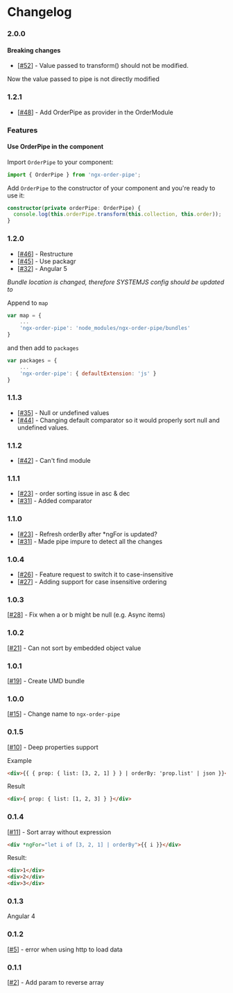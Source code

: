 # Changelog

### 2.0.0
#### Breaking changes
* [[#52](https://github.com/VadimDez/ngx-order-pipe/issues/52)] - Value passed to transform() should not be modified.

Now the value passed to pipe is not directly modified

### 1.2.1
* [[#48](https://github.com/VadimDez/ngx-order-pipe/issues/48)] - Add OrderPipe as provider in the OrderModule

### Features
#### Use OrderPipe in the component

Import `OrderPipe` to your component:
```typescript
import { OrderPipe } from 'ngx-order-pipe';
```
Add `OrderPipe` to the constructor of your component and you're ready to use it:

```typescript
constructor(private orderPipe: OrderPipe) {
  console.log(this.orderPipe.transform(this.collection, this.order));
}
```

### 1.2.0
* [[#46](https://github.com/VadimDez/ngx-order-pipe/pull/46)] - Restructure
* [[#45](https://github.com/VadimDez/ngx-order-pipe/issues/45)] - Use packagr
* [[#32](https://github.com/VadimDez/ngx-order-pipe/issues/32)] - Angular 5

*Bundle location is changed, therefore SYSTEMJS config should be updated to*

Append to `map`

```js
var map = {
    ...
    'ngx-order-pipe': 'node_modules/ngx-order-pipe/bundles'
}
```

and then add to `packages`

```js
var packages = {
    ...
    'ngx-order-pipe': { defaultExtension: 'js' }
}
```

### 1.1.3
* [[#35](https://github.com/VadimDez/ngx-order-pipe/issues/35)] - Null or undefined values
* [[#44](https://github.com/VadimDez/ngx-order-pipe/pull/44)] - Changing default comparator so it would properly sort null and undefined values.

### 1.1.2
* [[#42](https://github.com/VadimDez/ngx-order-pipe/issues/42)] - Can't find module

### 1.1.1
* [[#23](https://github.com/VadimDez/ngx-order-pipe/issues/34)] - order sorting issue in asc & dec
* [[#31](https://github.com/VadimDez/ngx-order-pipe/pull/36)] - Added comparator

### 1.1.0
* [[#23](https://github.com/VadimDez/ngx-order-pipe/issues/23)] - Refresh orderBy after *ngFor is updated?
* [[#31](https://github.com/VadimDez/ngx-order-pipe/pull/31)] - Made pipe impure to detect all the changes

### 1.0.4
* [[#26](https://github.com/VadimDez/ngx-order-pipe/issues/26)] - Feature request to switch it to case-insensitive
* [[#27](https://github.com/VadimDez/ngx-order-pipe/pull/27)] - Adding support for case insensitive ordering

### 1.0.3
[[#28](https://github.com/VadimDez/ngx-order-pipe/pull/28)] - Fix when a or b might be null (e.g. Async items)

### 1.0.2
[[#21](https://github.com/VadimDez/ngx-order-pipe/issues/21)] - Can not sort by embedded object value

### 1.0.1
[[#19](https://github.com/VadimDez/ngx-order-pipe/issues/19)] - Create UMD bundle

### 1.0.0
[[#15](https://github.com/VadimDez/ngx-order-pipe/issues/15)] - Change name to `ngx-order-pipe`

### 0.1.5
[[#10](https://github.com/VadimDez/ng2-order-pipe/issues/10)] - Deep properties support

Example

```html
<div>{{ { prop: { list: [3, 2, 1] } } | orderBy: 'prop.list' | json }}</div>
```
Result
```html
<div>{ prop: { list: [1, 2, 3] } }</div>
```

### 0.1.4
[[#11](https://github.com/VadimDez/ng2-order-pipe/issues/11)] - Sort array without expression
```html
<div *ngFor="let i of [3, 2, 1] | orderBy">{{ i }}</div>
```
Result:
```html
<div>1</div>
<div>2</div>
<div>3</div>
```

### 0.1.3
Angular 4

### 0.1.2
[[#5](https://github.com/VadimDez/ng2-order-pipe/issues/5)] - error when using http to load data

### 0.1.1

[[#2](https://github.com/VadimDez/ng2-order-pipe/issues/2)] - Add param to reverse array